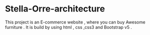 # Stella-Orre-architecture

This project is an E-commerce website , where you can buy Awesome furniture . It is build by using html , css ,css3 and Bootstrap v5 .

